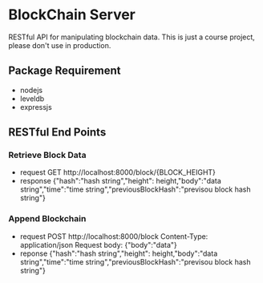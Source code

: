 # BlockChain Server

RESTful API for manipulating blockchain data. This is just a course project, please don't use in production. 

## Package Requirement

* nodejs 
* leveldb
* expressjs

## RESTful End Points

### Retrieve Block Data
* request
  GET http://localhost:8000/block/{BLOCK_HEIGHT}
* response 
  {"hash":"hash string","height": height,"body":"data string","time":"time string","previousBlockHash":"previsou block hash string"}

### Append Blockchain
* request
  POST http://localhost:8000/block
  Content-Type: application/json
  Request body: {"body":"data"}
* reponse
  {"hash":"hash string","height": height,"body":"data string","time":"time string","previousBlockHash":"previsou block hash string"}